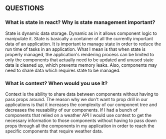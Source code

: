 ## QUESTIONS

### What is state in react? Why is state management important?

State is dynamic data storage. Dynamic as in it allows component logic to manipulate it. State is basically a container of all the currently important data of an application. It is important to manage state in order to reduce the run time of tasks in an application. What I mean is that when state is properly managed, the application's rendering process can be limited to only the components that actually need to be updated and unused state data is cleaned up, which prevents memory leaks. Also, components may need to share data which requires state to be managed.

### What is context? When would you use it?

Context is the ability to share data between components without having to pass props around. The reason why we don't want to prop drill in our applications is that it increases the complexity of our component tree and decreases the reusability of our components. If I had a bunch of components that relied on a weather API I would use context to get the necessary information to those components without having to pass down props through all the components in my application in order to reach the specific components that require weather data.
